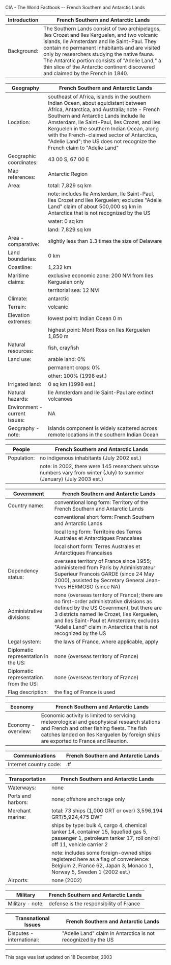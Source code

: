 CIA - The World Factbook -- French Southern and Antarctic Lands

| Introduction | French Southern and Antarctic Lands |
| --- | --- |
| Background: | The Southern Lands consist of two archipelagos, Iles Crozet and Iles Kerguelen, and two volcanic islands, Ile Amsterdam and Ile Saint-Paul. They contain no permanent inhabitants and are visited only by researchers studying the native fauna. The Antarctic portion consists of "Adelie Land," a thin slice of the Antarctic continent discovered and claimed by the French in 1840. |

| Geography | French Southern and Antarctic Lands |
| --- | --- |
| Location: | southeast of Africa, islands in the southern Indian Ocean, about equidistant between Africa, Antarctica, and Australia; note - French Southern and Antarctic Lands include Ile Amsterdam, Ile Saint-Paul, Iles Crozet, and Iles Kerguelen in the southern Indian Ocean, along with the French-claimed sector of Antarctica, "Adelie Land"; the US does not recognize the French claim to "Adelie Land" |
| Geographic coordinates: | 43 00 S, 67 00 E |
| Map references: | Antarctic Region |
| Area: | total: 7,829 sq km |
| | note: includes Ile Amsterdam, Ile Saint-Paul, Iles Crozet and Iles Kerguelen; excludes "Adelie Land" claim of about 500,000 sq km in Antarctica that is not recognized by the US |
| | water: 0 sq km |
| | land: 7,829 sq km |
| Area - comparative: | slightly less than 1.3 times the size of Delaware |
| Land boundaries: | 0 km |
| Coastline: | 1,232 km |
| Maritime claims: | exclusive economic zone: 200 NM from Iles Kerguelen only |
| | territorial sea: 12 NM |
| Climate: | antarctic |
| Terrain: | volcanic |
| Elevation extremes: | lowest point: Indian Ocean 0 m |
| | highest point: Mont Ross on Iles Kerguelen 1,850 m |
| Natural resources: | fish, crayfish |
| Land use: | arable land: 0% |
| | permanent crops: 0% |
| | other: 100% (1998 est.) |
| Irrigated land: | 0 sq km (1998 est.) |
| Natural hazards: | Ile Amsterdam and Ile Saint-Paul are extinct volcanoes |
| Environment - current issues: | NA |
| Geography - note: | islands component is widely scattered across remote locations in the southern Indian Ocean |

| People | French Southern and Antarctic Lands |
| --- | --- |
| Population: | no indigenous inhabitants (July 2002 est.) |
| | note: in 2002, there were 145 researchers whose numbers vary from winter (July) to summer (January) (July 2003 est.) |

| Government | French Southern and Antarctic Lands |
| --- | --- |
| Country name: | conventional long form: Territory of the French Southern and Antarctic Lands |
| | conventional short form: French Southern and Antarctic Lands |
| | local long form: Territoire des Terres Australes et Antarctiques Francaises |
| | local short form: Terres Australes et Antarctiques Francaises |
| Dependency status: | overseas territory of France since 1955; administered from Paris by Administrateur Superieur Francois GARDE (since 24 May 2000), assisted by Secretary General Jean-Yves HERMOSO (since NA) |
| Administrative divisions: | none (overseas territory of France); there are no first-order administrative divisions as defined by the US Government, but there are 3 districts named Ile Crozet, Iles Kerguelen, and Iles Saint-Paul et Amsterdam; excludes "Adelie Land" claim in Antarctica that is not recognized by the US |
| Legal system: | the laws of France, where applicable, apply |
| Diplomatic representation in the US: | none (overseas territory of France) |
| Diplomatic representation from the US: | none (overseas territory of France) |
| Flag description: | the flag of France is used |

| Economy | French Southern and Antarctic Lands |
| --- | --- |
| Economy - overview: | Economic activity is limited to servicing meteorological and geophysical research stations and French and other fishing fleets. The fish catches landed on Iles Kerguelen by foreign ships are exported to France and Reunion. |

| Communications | French Southern and Antarctic Lands |
| --- | --- |
| Internet country code: | .tf |

| Transportation | French Southern and Antarctic Lands |
| --- | --- |
| Waterways: | none |
| Ports and harbors: | none; offshore anchorage only |
| Merchant marine: | total: 73 ships (1,000 GRT or over) 3,596,194 GRT/5,924,475 DWT |
| | ships by type: bulk 4, cargo 4, chemical tanker 14, container 15, liquefied gas 5, passenger 1, petroleum tanker 17, roll on/roll off 11, vehicle carrier 2 |
| | note: includes some foreign-owned ships registered here as a flag of convenience: Belgium 2, France 62, Japan 3, Monaco 1, Norway 5, Sweden 1 (2002 est.) |
| Airports: | none (2002) |

| Military | French Southern and Antarctic Lands |
| --- | --- |
| Military - note: | defense is the responsibility of France |

| Transnational Issues | French Southern and Antarctic Lands |
| --- | --- |
| Disputes - international: | "Adelie Land" claim in Antarctica is not recognized by the US |

---
This page was last updated on 18 December, 2003